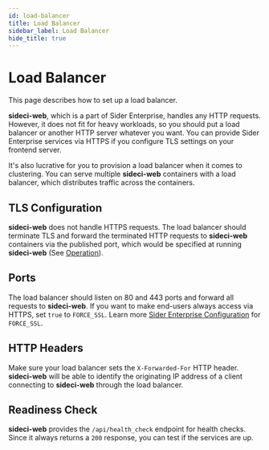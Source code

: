 ```yaml
---
id: load-balancer
title: Load Balancer
sidebar_label: Load Balancer
hide_title: true
---
```


# Load Balancer

This page describes how to set up a load balancer.

**sideci-web**, which is a part of Sider Enterprise, handles any HTTP requests. However, it does not fit for heavy workloads, so you should put a load balancer or another HTTP server whatever you want. You can provide Sider Enterprise services via HTTPS if you configure TLS settings on your frontend server.

It's also lucrative for you to provision a load balancer when it comes to clustering. You can serve multiple **sideci-web** containers with a load balancer, which distributes traffic across the containers.

## TLS Configuration

**sideci-web** does not handle HTTPS requests. The load balancer should terminate TLS and forward the terminated HTTP requests to **sideci-web** containers via the published port, which would be specified at running **sideci-web** (See [Operation](./operation.md)).

## Ports

The load balancer should listen on 80 and 443 ports and forward all requests to **sideci-web**. If you want to make end-users always access via HTTPS, set `true` to `FORCE_SSL`. Learn more [Sider Enterprise Configuration](./config.md) for `FORCE_SSL`.

## HTTP Headers

Make sure your load balancer sets the `X-Forwarded-For` HTTP header. **sideci-web** will be able to identify the originating IP address of a client connecting to **sideci-web** through the load balancer.

## Readiness Check

**sideci-web** provides the `/api/health_check` endpoint for health checks. Since it always returns a `200` response, you can test if the services are up.
